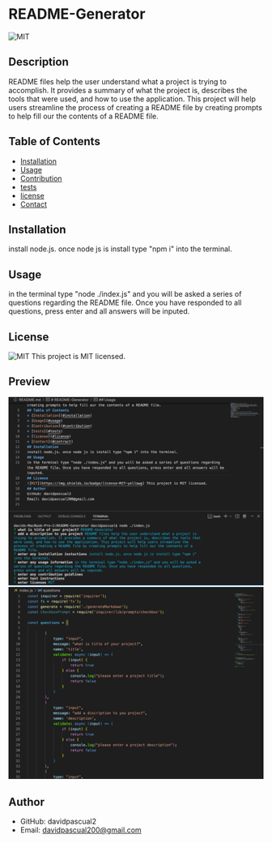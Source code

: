 # README-Generator
![MIT](https://img.shields.io/badge/license-MIT-yellowg)
## Description
README files help the user understand what a project is trying to accomplish. It provides a summary of what the project is, describes the tools that were used, and how to use the application. This project will help users streamline the process of creating a README file by creating prompts to help fill our the contents of a README file. 
## Table of Contents
* [Installation](#installation)
* [Usage](#usage)
* [Contribution](#contribution)
* [tests](#tests)
* [license](#license)
* [Contact](#contract)
## Installation
install node.js. once node js is install type "npm i" into the terminal.
## Usage
in the terminal type "node ./index.js" and you will be asked a series of questions regarding the README file. Once you have responded to all questions, press enter and all answers will be inputed. 
## License
![MIT](https://img.shields.io/badge/license-MIT-yellowg) This project is MIT licensed.
## Preview
![](./assets/README-Gen_SS_1.png)
![](./assets/README-Gen-SS_2.png)
## Author
- GitHub: davidpascual2
- Email: davidpascual200@gmail.com

